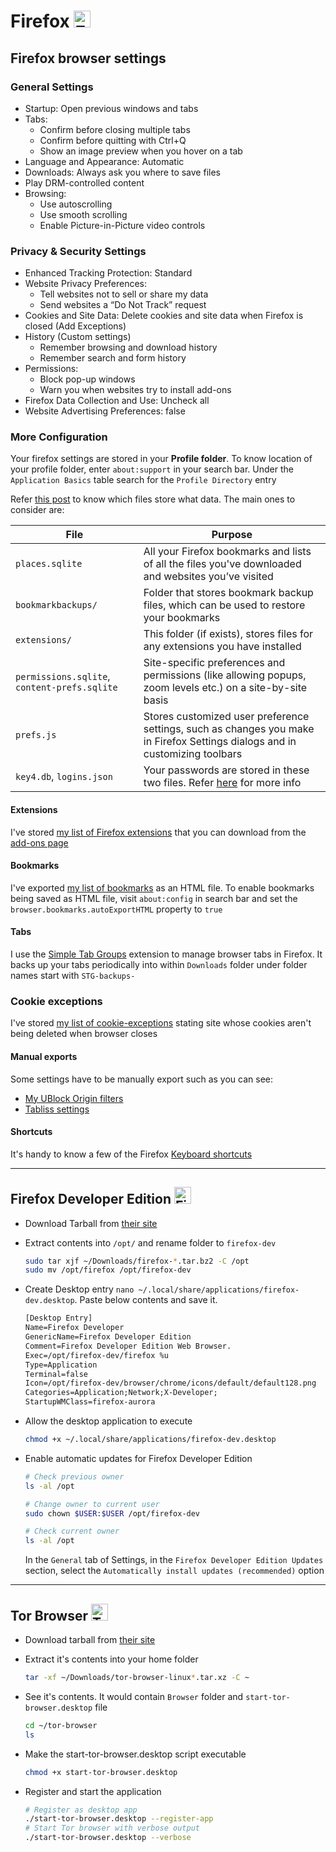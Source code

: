 # Firefox <img alt="Firefox" src='https://upload.wikimedia.org/wikipedia/commons/thumb/a/a0/Firefox_logo%2C_2019.svg/1200px-Firefox_logo%2C_2019.svg.png' width="27">

## Firefox browser settings

### General Settings

- Startup: Open previous windows and tabs
- Tabs:
  - Confirm before closing multiple tabs
  - Confirm before quitting with Ctrl+Q
  - Show an image preview when you hover on a tab
- Language and Appearance: Automatic
- Downloads: Always ask you where to save files
- Play DRM-controlled content
- Browsing:
  - Use autoscrolling
  - Use smooth scrolling
  - Enable Picture-in-Picture video controls

### Privacy & Security Settings

- Enhanced Tracking Protection: Standard
- Website Privacy Preferences:
  - Tell websites not to sell or share my data
  - Send websites a “Do Not Track” request
- Cookies and Site Data: Delete cookies and site data when Firefox is closed (Add Exceptions)
- History (Custom settings)
  - Remember browsing and download history
  - Remember search and form history
- Permissions:
  - Block pop-up windows
  - Warn you when websites try to install add-ons
- Firefox Data Collection and Use: Uncheck all
- Website Advertising Preferences: false

### More Configuration

Your firefox settings are stored in your **Profile folder**. To know location of your profile folder, enter `about:support` in your search bar. Under the `Application Basics` table search for the `Profile Directory` entry

Refer [this post](https://support.mozilla.org/en-US/kb/profiles-where-firefox-stores-user-data) to know which files store what data. The main ones to consider are:

| File                                         | Purpose                                                                                                                                                     |
| -------------------------------------------- | ----------------------------------------------------------------------------------------------------------------------------------------------------------- |
| `places.sqlite`                              | All your Firefox bookmarks and lists of all the files you've downloaded and websites you’ve visited                                                         |
| `bookmarkbackups/`                           | Folder that stores bookmark backup files, which can be used to restore your bookmarks                                                                       |
| `extensions/`                                | This folder (if exists), stores files for any extensions you have installed                                                                                 |
| `permissions.sqlite`, `content-prefs.sqlite` | Site-specific preferences and permissions (like allowing popups, zoom levels etc.) on a site-by-site basis                                                  |
| `prefs.js`                                   | Stores customized user preference settings, such as changes you make in Firefox Settings dialogs and in customizing toolbars                                |
| `key4.db`, `logins.json`                     | Your passwords are stored in these two files. Refer [here](https://support.mozilla.org/en-US/kb/password-manager-remember-delete-edit-logins) for more info |

#### Extensions

I've stored [my list of Firefox extensions](../config-files/firefox/extensions.txt) that you can download from the [add-ons page](https://addons.mozilla.org/en-US/firefox/extensions/)

#### Bookmarks

I've exported [my list of bookmarks](../config-files/firefox/bookmarks.html) as an HTML file. To enable bookmarks being saved as HTML file, visit `about:config` in search bar and set the `browser.bookmarks.autoExportHTML` property to `true`

#### Tabs

I use the [Simple Tab Groups](https://addons.mozilla.org/en-US/firefox/addon/simple-tab-groups/) extension to manage browser tabs in Firefox. It backs up your tabs periodically into within `Downloads` folder under folder names start with `STG-backups-`

### Cookie exceptions

I've stored [my list of cookie-exceptions](../config-files/firefox/cookie-exceptions.txt) stating site whose cookies aren't being deleted when browser closes

#### Manual exports

Some settings have to be manually export such as you can see:

- [My UBlock Origin filters](../config-files/firefox/ublock-filters.txt)
- [Tabliss settings](../config-files/firefox/tabliss.json)

#### Shortcuts

It's handy to know a few of the Firefox [Keyboard shortcuts](https://support.mozilla.org/en-US/kb/keyboard-shortcuts-perform-firefox-tasks-quickly)

---

## Firefox Developer Edition <img alt="Firefox Developer Edition" src='https://upload.wikimedia.org/wikipedia/commons/3/30/Firefox_Developer_Edition_logo%2C_2019.svg' width="27">

- Download Tarball from [their site](https://www.mozilla.org/en-US/firefox/developer/)

- Extract contents into `/opt/` and rename folder to `firefox-dev`

  ```sh
  sudo tar xjf ~/Downloads/firefox-*.tar.bz2 -C /opt
  sudo mv /opt/firefox /opt/firefox-dev
  ```

- Create Desktop entry `nano ~/.local/share/applications/firefox-dev.desktop`. Paste below contents and save it.

  ```txt
  [Desktop Entry]
  Name=Firefox Developer
  GenericName=Firefox Developer Edition
  Comment=Firefox Developer Edition Web Browser.
  Exec=/opt/firefox-dev/firefox %u
  Type=Application
  Terminal=false
  Icon=/opt/firefox-dev/browser/chrome/icons/default/default128.png
  Categories=Application;Network;X-Developer;
  StartupWMClass=firefox-aurora
  ```

- Allow the desktop application to execute

  ```sh
  chmod +x ~/.local/share/applications/firefox-dev.desktop
  ```

- Enable automatic updates for Firefox Developer Edition

  ```sh
  # Check previous owner
  ls -al /opt

  # Change owner to current user
  sudo chown $USER:$USER /opt/firefox-dev

  # Check current owner
  ls -al /opt
  ```

  In the `General` tab of Settings, in the `Firefox Developer Edition Updates` section, select the `Automatically install updates (recommended)` option

---

## Tor Browser <img  alt="Tor browser" src='https://styleguide.torproject.org/static/images/tor-browser/stable/stable.svg' width="27">

- Download tarball from [their site](https://www.torproject.org/download/)

- Extract it's contents into your home folder

  ```sh
  tar -xf ~/Downloads/tor-browser-linux*.tar.xz -C ~
  ```

- See it's contents. It would contain `Browser` folder and `start-tor-browser.desktop` file

  ```sh
  cd ~/tor-browser
  ls
  ```

- Make the start-tor-browser.desktop script executable

  ```sh
  chmod +x start-tor-browser.desktop
  ```

- Register and start the application

  ```sh
  # Register as desktop app
  ./start-tor-browser.desktop --register-app
  # Start Tor browser with verbose output
  ./start-tor-browser.desktop --verbose
  ```
